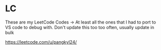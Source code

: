 # LC
These are my LeetCode Codes  -> At least all the ones that I had to port to VS code to debug with. Don't update this too too often, usually update in bulk

https://leetcode.com/u/pangkyl24/

